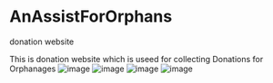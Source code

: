 # AnAssistForOrphans
donation website

This is donation website which is useed for collecting Donations for Orphanages
![image](https://user-images.githubusercontent.com/85144788/213357870-484fd67b-56a5-48ac-b071-eedfd7fcae19.png)
![image](https://user-images.githubusercontent.com/85144788/213357923-052f0601-5f21-465b-b098-426e63269fe1.png)
![image](https://user-images.githubusercontent.com/85144788/213358001-3f53cfed-78e8-4ef4-b4b1-8956c71be92e.png)
![image](https://user-images.githubusercontent.com/85144788/213358102-62dc126b-e359-4e41-88b4-71f7c5f066bb.png)


